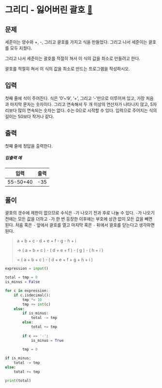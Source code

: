 # 그리디 -  잃어버린 괄호 [🔗](https://www.acmicpc.net/problem/1541)

## 문제

세준이는 양수와 +, -, 그리고 괄호를 가지고 식을 만들었다. 그리고 나서 세준이는 괄호를 모두 지웠다.

그리고 나서 세준이는 괄호를 적절히 쳐서 이 식의 값을 최소로 만들려고 한다.

괄호를 적절히 쳐서 이 식의 값을 최소로 만드는 프로그램을 작성하시오.

## 입력

첫째 줄에 식이 주어진다. 식은 ‘0’~‘9’, ‘+’, 그리고 ‘-’만으로 이루어져 있고, 가장 처음과 마지막 문자는 숫자이다. 그리고 연속해서 두 개 이상의 연산자가 나타나지 않고, 5자리보다 많이 연속되는 숫자는 없다. 수는 0으로 시작할 수 있다. 입력으로 주어지는 식의 길이는 50보다 작거나 같다.

## 출력

첫째 줄에 정답을 출력한다.

##### 입출력 예

| 입력     | 출력 |
| -------- | ---- |
| 55-50+40 | -35  |

## 풀이

괄호의 갯수에 제한이 없으므로 수식은 `-`가 나오기 전과 후로 나눌 수 있다. `-`가 나오기 전에는 모든 값을 더하고 `-`가 한 번 등장한 이후에는 부호에 상관 없이 모든 값을 빼면 된다. 처음 혹은 `-` 앞에서 괄호를 열고 마지막 혹은 `-` 뒤에서 괄호를 닫는다고 생각하면 된다.

> a + b + c - d + e + f - g - h + i
>
> -> ( a + b + c ) - ( d + e + f ) - ( g ) - ( h + i )
>
> = ( a + b + c ) - ( d + e + f + g + h + i )

```python
expression = input()

total = tmp = 0
is_minus = False

for c in expression:
    if c.isdecimal():
        tmp *= 10
        tmp += int(c)
    else:
        if is_minus:
            total -= tmp
        else:
            total += tmp
        
        if c == '-':
            is_minus = True
            
        tmp = 0

if is_minus:
    total -= tmp
else:
    total += tmp

print(total)
```
